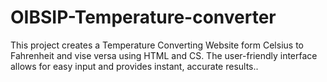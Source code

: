 # OIBSIP-Temperature-converter
This project creates a Temperature Converting Website form Celsius to Fahrenheit and vise versa using HTML and CS. The user-friendly interface allows for easy input and provides instant, accurate results..
